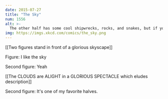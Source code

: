 ```yaml
---
date: 2015-07-27
title: "The Sky"
num: 1556
alt: >-
  The other half has some cool shipwrecks, rocks, and snakes, but if you move those out of the way, it also has more sky.
img: https://imgs.xkcd.com/comics/the_sky.png
---
```

[[Two figures stand in front of a glorious skyscape]]

Figure: I like the sky

Second figure: Yeah

[[The CLOUDS are ALIGHT in a GLORIOUS SPECTACLE which eludes description]]

Second figure: It's one of my favorite halves.

